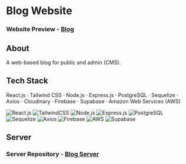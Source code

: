 # Blog Website

### Website Preview - [Blog](https://www.youtube.com/watch?v=xo0x5pJOxCQ&t=3s&ab_channel=FauzanDPrasetyo)

## About

A web-based blog for public and admin (CMS).

## Tech Stack

React.js
· Tailwind CSS
· Node.js
· Express.js
· PostgreSQL
· Sequelize
· Axios
· Cloudinary
· Firebase
· Supabase
· Amazon Web Services (AWS)

![React.js](https://img.shields.io/badge/React-20232A?style=for-the-badge&logo=react&logoColor=61DAFB)
![TailwindCSS](https://img.shields.io/badge/Tailwind_CSS-38B2AC?style=for-the-badge&logo=tailwind-css&logoColor=white)
![Node.js](https://img.shields.io/badge/Node%20js-339933?style=for-the-badge&logo=nodedotjs&logoColor=white)
![Express.js](https://img.shields.io/badge/Express%20js-000000?style=for-the-badge&logo=express&logoColor=white)
![PostgreSQL](https://img.shields.io/badge/PostgreSQL-316192?style=for-the-badge&logo=postgresql&logoColor=white)
![Sequelize](https://img.shields.io/badge/Sequelize-52B0E7?style=for-the-badge&logo=Sequelize&logoColor=white)
![Axios](https://img.shields.io/badge/axios-671ddf?&style=for-the-badge&logo=axios&logoColor=white)
![Firebase](https://img.shields.io/badge/firebase-ffca28?style=for-the-badge&logo=firebase&logoColor=black)
![AWS](https://img.shields.io/badge/Amazon_AWS-FF9900?style=for-the-badge&logo=amazonaws&logoColor=white)
![Supabase](https://img.shields.io/badge/Supabase-181818?style=for-the-badge&logo=supabase&logoColor=white)

## Server

### Server Repository - [Blog Server](https://github.com/fauzandwip/p2-server_Blog)

